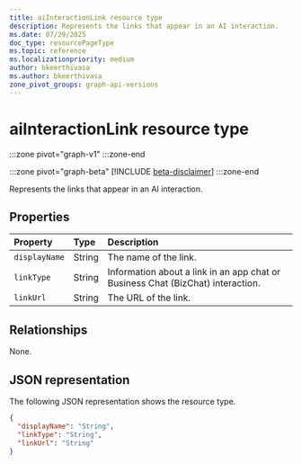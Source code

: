 ```yaml
---
title: aiInteractionLink resource type
description: Represents the links that appear in an AI interaction.
ms.date: 07/29/2025
doc_type: resourcePageType
ms.topic: reference
ms.localizationpriority: medium
author: bkeerthivasa
ms.author: bkeerthivasa
zone_pivot_groups: graph-api-versions
---
```


# aiInteractionLink resource type

<!-- cSpell:ignore bkeerthivasa -->
:::zone pivot="graph-v1"
:::zone-end

:::zone pivot="graph-beta"
[!INCLUDE [beta-disclaimer](../../includes/beta-disclaimer.md)]
:::zone-end

Represents the links that appear in an AI interaction.

## Properties

| Property      | Type   | Description                                                                     |
|:--------------|:-------|:--------------------------------------------------------------------------------|
| `displayName` | String | The name of the link.                                                           |
| `linkType`    | String | Information about a link in an app chat or Business Chat (BizChat) interaction. |
| `linkUrl`     | String | The URL of the link.                                                            |

## Relationships

None.

## JSON representation

The following JSON representation shows the resource type.

```json
{
  "displayName": "String",
  "linkType": "String",
  "linkUrl": "String"
}
```
